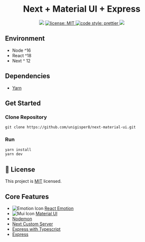 <h1 align="center">Next + Material UI + Express</h1>
<p align="center">
  <img src="https://img.shields.io/badge/version-1.0.0-blue.svg?cacheSeconds=2592000" />
  <a href="LICENSE">
    <img src="https://img.shields.io/badge/license-MIT-yellow.svg" alt="license: MIT" />
  </a>
  <a href="https://prettier.io">
    <img src="https://img.shields.io/badge/code_style-prettier-ff69b4.svg" alt="code style: prettier" />
  </a>
  <a href="https://github.com/nhost/hasura-backend-plus/actions?query=workflow%Build+branch%3Amaster+event%3Apush">
    <img src="https://github.com/nhost/hasura-backend-plus/workflows/Build/badge.svg?branch=master"/>
  </a>
</p>

## Environment

- Node ^16
- React ^18
- Next ^ 12

## Dependencies

- [Yarn](https://classic.yarnpkg.com/en/docs/install/#mac-stable)

## Get Started

### Clone Repository

```
git clone https://github.com/unigisper8/next-material-ui.git
```

### Run

```bash
yarn install
yarn dev
```

## 📝 License

This project is [MIT](LICENSE) licensed.

## Core Features

- ![Emotion Icon](https://github.com/unigisper8/assets/blob/main/icons/emotion-16x16.png) [React Emotion](https://emotion.sh/docs/introduction)
- ![Mui Icon](https://github.com/unigisper8/assets/blob/main/icons/mui-16x16.png) [Material UI](https://mui.com/material-ui/getting-started/installation/)
- [Nodemon](https://nodemon.io/)
- [Next Custom Server](https://nextjs.org/docs/advanced-features/custom-server)
- [Express with Typescript](https://blog.logrocket.com/how-to-set-up-node-typescript-express/)
- [Express](https://expressjs.com/en/starter/installing.html)

